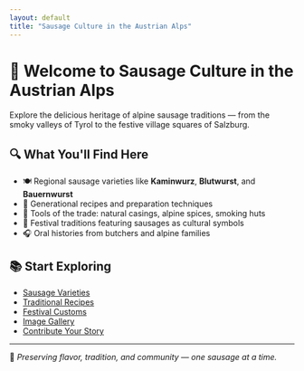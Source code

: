 ```yaml
---
layout: default
title: "Sausage Culture in the Austrian Alps"
---
```


# 🥩 Welcome to Sausage Culture in the Austrian Alps

Explore the delicious heritage of alpine sausage traditions — from the smoky valleys of Tyrol to the festive village squares of Salzburg.

## 🔍 What You'll Find Here
- 🍽️ Regional sausage varieties like **Kaminwurz**, **Blutwurst**, and **Bauernwurst**
- 📜 Generational recipes and preparation techniques
- 🧵 Tools of the trade: natural casings, alpine spices, smoking huts
- 🎉 Festival traditions featuring sausages as cultural symbols
- 🎧 Oral histories from butchers and alpine families

## 📚 Start Exploring
- [Sausage Varieties](/docs/sausages.html)
- [Traditional Recipes](/recipes/)
- [Festival Customs](/docs/festivals.html)
- [Image Gallery](/images/)
- [Contribute Your Story](/docs/contributing.html)

---

🍂 *Preserving flavor, tradition, and community — one sausage at a time.*
